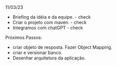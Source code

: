 11/03/23
- Briefing da idéia e da equipe. - check
- Criar o projeto com maven. - check
- Integramos com chatGPT - check

Próximos Passos: 
- criar objeto de resposta. Fazer Object Mapping.
- criar e versionar banco.
- Desenhar arquitetura da aplicação.
